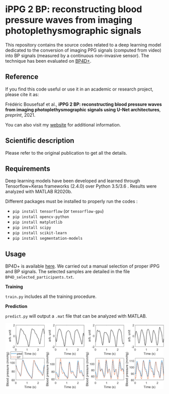 # iPPG 2 BP: reconstructing blood pressure waves from imaging photoplethysmographic signals

This repository contains the source codes related to a deep learning model dedicated to the conversion of imaging PPG signals (computed from video) into BP signals (measured by a continuous non-invasive sensor). The technique has been evaluated on [BP4D+](http://www.cs.binghamton.edu/~lijun/Research/3DFE/3DFE_Analysis.html).

## Reference
If you find this code useful or use it in an academic or research project, please cite it as:

Frédéric Bousefsaf et al., **iPPG 2 BP: reconstructing blood pressure waves from imaging photoplethysmographic signals using U-Net architectures**, *preprint*, 2021.

You can also visit my [website](https://sites.google.com/view/frederic-bousefsaf) for additional information.

## Scientific description
Please refer to the original publication to get all the details. 
<!---We propose converting imaging photoplethysmographic (iPPG) to blood pressure (BP) signals using their continuous wavelet transforms (CWT). The real and imaginary parts of the CWT are passed to a deep pre-trained (ResNeXt101) U-shaped architecture.--->


<!---![Alt text](illustrations/overview2.png?raw=true "Overview")--->


## Requirements
Deep learning models have been developed and learned through Tensorflow+Keras frameworks (2.4.0) over Python 3.5/3.6 . Results were analyzed with MATLAB R2020b.

Different packages must be installed to properly run the codes : 
- `pip install tensorflow` (or `tensorflow-gpu`)
- `pip install opencv-python`
- `pip install matplotlib`
- `pip install scipy`
- `pip install scikit-learn`
- `pip install segmentation-models`


## Usage
BP4D+ is available [here](http://www.cs.binghamton.edu/~lijun/Research/3DFE/3DFE_Analysis.html). 
We carried out a manual selection of proper iPPG and BP signals. The selected samples are detailed in the file `BP4D_selected_participants.txt`.

**Training**

`train.py` includes all the training procedure. 

<!---The input, `data.mat`, corresponds to a collection of continuous wavelet representation (size: 256×256) of iPPG and ground truth BP signals (not supplied here). `signal_to_cwt.py` is the MATLAB procedure dedicated to the conversion of a raw iPPG signal to its wavelet representation. Note that the mean pressure must be added to the CWT of BP signals using the following MATLAB command:

`CWT.cfs = CWT.cfs + (CWT.meanSIG + 1i*CWT.meanSIG);`--->



**Prediction**

<!---
Trained architectures (U-Net supported by a ResNeXt101 backbone) [are freely available.](https://zenodo.org/record/5482374)
--->

`predict.py` will output a `.mat` file that can be analyzed with MATLAB.

![Alt text](illustrations/pred.png?raw=true "Results computed from sample data")


